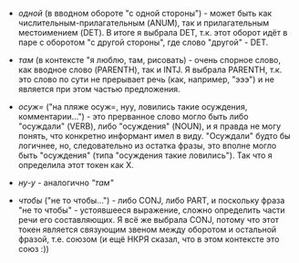 - *одной* (в вводном обороте "с одной стороны") - может быть как числительным-прилагательным (ANUM), так и прилагательным местоимением (DET). В итоге я выбрала DET, т.к. этот оборот идёт в паре с оборотом "с другой стороны", где слово "другой" - DET.

- *там* (в контексте "я люблю, там, рисовать) - очень спорное слово, как вводное слово (PARENTH), так и INTJ. Я выбрала PARENTH, т.к. это слово по сути не прерывает речь (как, например, "эээ") и не является при этом частью предложения.

- *осуж=* ("на пляже осуж=, нуу, ловились такие осуждения, комментарии...") - это прерванное слово могло быть либо "осуждали" (VERB), либо "осуждения" (NOUN), и я правда не могу понять, что конкретно информант имел в виду. "Осуждали" будто бы логичнее, но, следовательно из остатка фразы, это вполне могло быть "осуждения" (типа "осуждения такие ловились"). Так что я определила этот токен как X.

- *ну-у* - аналогично *"там"*

- *чтобы* ("не то чтобы...") - либо CONJ, либо PART, и поскольку фраза "не то чтобы" - устоявшееся выражение, сложно определить части речи его составляющих. Я всё же выбрала CONJ, потому что этот токен является связующим звеном между оборотом и остальной фразой, т.е. союзом (и ещё НКРЯ сказал, что в этом контексте это союз :))
